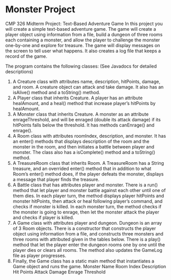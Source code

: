 # Monster Project
CMP 326 Midterm Project: Text-Based Adventure Game
In this project you will create a simple text-based adventure game. The game will create a player object using information from a file, build a dungeon of three rooms each containing a monster, and allow the player to challenge the monster one-by-one and explore for treasure. The game will display messages on the screen to tell user what happens. It also creates a log file that keeps a record of the game.

The program contains the following classes: (See Javadocs for detailed descriptions)
1.	A Creature class with attributes name, description, hitPoints, damage, and room. A creature object can attack and take damage. It also has an isAlive() method and a toString() method.
2.	A Player class that inherits Creature. A player has an attribute healAmount, and a heal() method that increase player’s hitPoints by healAmount.
3.	A Monster class that inherits Creature. A monster as an attribute enrageThreshold, and will be enraged (double its attack damage) if its hitPoints falls below the threshold. It has methods canEnrage() and enrage().
4.	A Room class with attributes roomIndex, description, and monster. It has an enter() methods that displays description of the room and the monster in the room, and then initiates a battle between player and monster. The class also has a isComplete() method and a toString() method.
5.	A TreasureRoom class that inherits Room. A TreasureRoom has a String treasure, and an overrided enter() method that in addition to what Room’s enter() method does, if the player defeats the monster, displays a message that player finds the treasure.
6.	A Battle class that has attributes player and monster. There is a run() method that let player and monster battle against each other until one of them dies. In each player turn, the method displays player hitPoints and monster hitPoints, then attack or heal following player’s command, and checks if monster is killed. In each monster turn, the method checks if the monster is going to enrage, then let the monster attack the player and checks if player is killed.
7.	A Game class with attributes player and dungeon. Dungeon is an array of 3 Room objects. There is a constructor that constructs the player object using information from a file, and constructs three monsters and three rooms with attributed given in the tables below. There is a play() method that let the player enter the dungeon rooms one by one until the player dies or clears all rooms. The method also updates the GameLog file as player progresses. 
8.	Finally, the Game class has a static main method that instantiates a Game object and runs the game.
Monster Name	Room Index	Description	Hit Points	Attack Damage	Enrage Threshold



